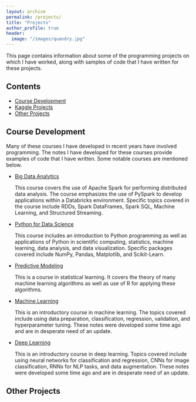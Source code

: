 ```yaml
---
layout: archive
permalink: /projects/
title: "Projects"
author_profile: true
header:
  image: "/images/quandry.jpg"
---
```


This page contains information about some of the programming projects on which I have worked, along with samples of code that I have written for these projects.

## Contents
+ [Course Development](#course-development)
+ [Kaggle Projects](#kaggle-projects)
+ [Other Projects]($other-projects)


## Course Development
Many of these courses I have developed in recent years have involved programming. The notes I have developed for these courses provide examples of code that I have written. Some notable courses are mentioned below.

+ [Big Data Analytics](courses/dsci417/bigdata.md)

  This course covers the use of Apache Spark for performing distributed data analysis. The course emphasizes the use of PySpark to develop applications within a Databricks environment. Specific topics covered in the course include RDDs, Spark DataFrames, Spark SQL, Machine Learning, and Structured Streaming.

+ [Python for Data Science](courses/dsci303/python.md)

  This course includes an introduction to Python programming as well as applications of Python in scientific computing, statistics, machine learning, data analysis, and data visualization. Specific packages covered include NumPy, Pandas, Matplotlib, and Scikit-Learn.

+ [Predictive Modeling](courses/dsci412/predmod.md)

  This is a course in statistical learning. It covers the theory of many machine learning algorithms as well as use of R for applying these algorithms.

+ [Machine Learning](courses/dsci356/ml.md)

  This is an introductory course in machine learning. The topics covered include using data preparation, classification, regression, validation, and hyperparameter tuning. These notes were developed some time ago and are in desperate need of an update. 

+ [Deep Learning](courses/dsci356/nnet.md)

  This is an introductory course in deep learning. Topics covered include using neural networks for classification and regression, CNNs for image classification, RNNs for NLP tasks, and data augmentation. These notes were developed some time ago and are in desperate need of an update.


## Other Projects
